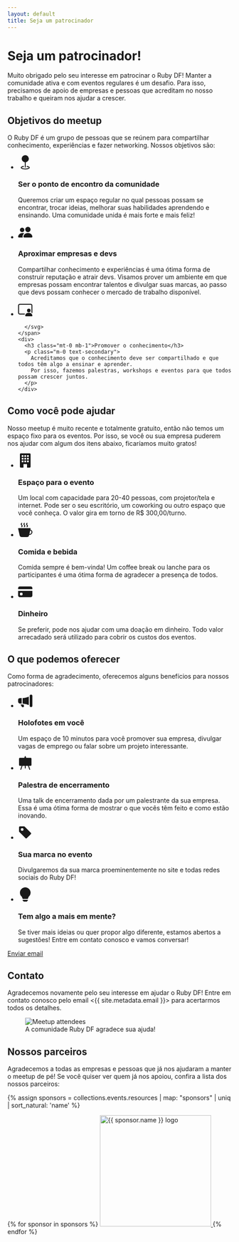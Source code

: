 ```yaml
---
layout: default
title: Seja um patrocinador
---
```


# Seja um patrocinador!

Muito obrigado pelo seu interesse em patrocinar o Ruby DF! Manter a comunidade
ativa e com eventos regulares é um desafio. Para isso, precisamos de apoio de
empresas e pessoas que acreditam no nosso trabalho e queiram nos ajudar a
crescer.

## Objetivos do meetup

O Ruby DF é um grupo de pessoas que se reúnem para compartilhar conhecimento,
experiências e fazer networking. Nossos objetivos são:

<ul class="p-0 list-none my-8 flex flex-wrap gap-8">
  <li class="stack flex-row mx-auto max-w-2xl gap-4">
    <span class="circle circle-large">
      <svg xmlns="http://www.w3.org/2000/svg" width="32" height="32" fill="currentColor" viewBox="0 0 16 16">
        <path fill-rule="evenodd" d="M4 4a4 4 0 1 1 4.5 3.969V13.5a.5.5 0 0 1-1 0V7.97A4 4 0 0 1 4 3.999zm2.493 8.574a.5.5 0 0 1-.411.575c-.712.118-1.28.295-1.655.493a1.3 1.3 0 0 0-.37.265.3.3 0 0 0-.057.09V14l.002.008.016.033a.6.6 0 0 0 .145.15c.165.13.435.27.813.395.751.25 1.82.414 3.024.414s2.273-.163 3.024-.414c.378-.126.648-.265.813-.395a.6.6 0 0 0 .146-.15l.015-.033L12 14v-.004a.3.3 0 0 0-.057-.09 1.3 1.3 0 0 0-.37-.264c-.376-.198-.943-.375-1.655-.493a.5.5 0 1 1 .164-.986c.77.127 1.452.328 1.957.594C12.5 13 13 13.4 13 14c0 .426-.26.752-.544.977-.29.228-.68.413-1.116.558-.878.293-2.059.465-3.34.465s-2.462-.172-3.34-.465c-.436-.145-.826-.33-1.116-.558C3.26 14.752 3 14.426 3 14c0-.599.5-1 .961-1.243.505-.266 1.187-.467 1.957-.594a.5.5 0 0 1 .575.411"/>
      </svg>
    </span>
    <div>
      <h3 class="mt-0 mb-1">Ser o ponto de encontro da comunidade</h3>
      <p class="m-0 text-secondary">
        Queremos criar um espaço regular no qual pessoas possam se encontrar, trocar ideias, melhorar
        suas habilidades aprendendo e ensinando. Uma comunidade unida é mais forte e mais feliz!
      </p>
    </div>
  </li>
  <li class="stack flex-row mx-auto max-w-2xl gap-4">
    <span class="circle circle-large">
      <svg xmlns="http://www.w3.org/2000/svg" width="32" height="32" fill="currentColor" viewBox="0 0 16 16">
        <path d="M7 14s-1 0-1-1 1-4 5-4 5 3 5 4-1 1-1 1zm4-6a3 3 0 1 0 0-6 3 3 0 0 0 0 6m-5.784 6A2.24 2.24 0 0 1 5 13c0-1.355.68-2.75 1.936-3.72A6.3 6.3 0 0 0 5 9c-4 0-5 3-5 4s1 1 1 1zM4.5 8a2.5 2.5 0 1 0 0-5 2.5 2.5 0 0 0 0 5"/>
      </svg>
    </span>
    <div>
      <h3 class="mt-0 mb-1">Aproximar empresas e devs</h3>
      <p class="m-0 text-secondary">
        Compartilhar conhecimento e experiências é uma ótima forma de construir
        reputação e atrair devs. Visamos prover um ambiente em que empresas possam
        encontrar talentos e divulgar suas marcas, ao passo que devs possam conhecer
        o mercado de trabalho disponível.
      </p>
    </div>
  </li>
  <li class="stack flex-row mx-auto max-w-2xl gap-4">
    <span class="circle circle-large">
      <svg xmlns="http://www.w3.org/2000/svg" width="32" height="32" fill="currentColor" viewBox="0 0 16 16">
          <path d="M14 9.5a2 2 0 1 1-4 0 2 2 0 0 1 4 0m-6 5.7c0 .8.8.8.8.8h6.4s.8 0 .8-.8-.8-3.2-4-3.2-4 2.4-4 3.2"/>
  <path d="M2 2a2 2 0 0 0-2 2v8a2 2 0 0 0 2 2h5.243c.122-.326.295-.668.526-1H2a1 1 0 0 1-1-1V4a1 1 0 0 1 1-1h12a1 1 0 0 1 1 1v7.81c.353.23.656.496.91.783Q16 12.312 16 12V4a2 2 0 0 0-2-2z"/>

      </svg>
    </span>
    <div>
      <h3 class="mt-0 mb-1">Promover o conhecimento</h3>
      <p class="m-0 text-secondary">
        Acreditamos que o conhecimento deve ser compartilhado e que todos têm algo a ensinar e aprender.
        Por isso, fazemos palestras, workshops e eventos para que todos possam crescer juntos.
      </p>
    </div>
  </li>
</ul>

## Como você pode ajudar

Nosso meetup é muito recente e totalmente gratuito, então não temos um espaço
fixo para os eventos. Por isso, se você ou sua empresa puderem nos ajudar com
algum dos itens abaixo, ficaríamos muito gratos!

<ul class="p-0 list-none my-8 flex flex-wrap gap-8">
  <li class="stack flex-row mx-auto max-w-2xl gap-4">
    <span class="circle circle-large">
      <svg xmlns="http://www.w3.org/2000/svg" width="32" height="32" fill="currentColor" viewBox="0 0 16 16">
        <path d="M3 0a1 1 0 0 0-1 1v14a1 1 0 0 0 1 1h3v-3.5a.5.5 0 0 1 .5-.5h3a.5.5 0 0 1 .5.5V16h3a1 1 0 0 0 1-1V1a1 1 0 0 0-1-1zm1 2.5a.5.5 0 0 1 .5-.5h1a.5.5 0 0 1 .5.5v1a.5.5 0 0 1-.5.5h-1a.5.5 0 0 1-.5-.5zm3 0a.5.5 0 0 1 .5-.5h1a.5.5 0 0 1 .5.5v1a.5.5 0 0 1-.5.5h-1a.5.5 0 0 1-.5-.5zm3.5-.5h1a.5.5 0 0 1 .5.5v1a.5.5 0 0 1-.5.5h-1a.5.5 0 0 1-.5-.5v-1a.5.5 0 0 1 .5-.5M4 5.5a.5.5 0 0 1 .5-.5h1a.5.5 0 0 1 .5.5v1a.5.5 0 0 1-.5.5h-1a.5.5 0 0 1-.5-.5zM7.5 5h1a.5.5 0 0 1 .5.5v1a.5.5 0 0 1-.5.5h-1a.5.5 0 0 1-.5-.5v-1a.5.5 0 0 1 .5-.5m2.5.5a.5.5 0 0 1 .5-.5h1a.5.5 0 0 1 .5.5v1a.5.5 0 0 1-.5.5h-1a.5.5 0 0 1-.5-.5zM4.5 8h1a.5.5 0 0 1 .5.5v1a.5.5 0 0 1-.5.5h-1a.5.5 0 0 1-.5-.5v-1a.5.5 0 0 1 .5-.5m2.5.5a.5.5 0 0 1 .5-.5h1a.5.5 0 0 1 .5.5v1a.5.5 0 0 1-.5.5h-1a.5.5 0 0 1-.5-.5zm3.5-.5h1a.5.5 0 0 1 .5.5v1a.5.5 0 0 1-.5.5h-1a.5.5 0 0 1-.5-.5v-1a.5.5 0 0 1 .5-.5"/>
      </svg>
    </span>
    <div>
      <h3 class="mt-0 mb-1">Espaço para o evento</h3>
      <p class="m-0 text-secondary">
        Um local com capacidade para 20-40 pessoas, com projetor/tela e internet.
        Pode ser o seu escritório, um coworking ou outro espaço que você conheça.
        O valor gira em torno de R$ 300,00/turno.
      </p>
    </div>
  </li>

  <li class="stack flex-row mx-auto max-w-2xl gap-4">
    <span class="circle circle-large">
      <svg xmlns="http://www.w3.org/2000/svg" width="32" height="32" fill="currentColor" class="bi bi-credit-card-fill" viewBox="0 0 16 16">
        <path fill-rule="evenodd" d="M.5 6a.5.5 0 0 0-.488.608l1.652 7.434A2.5 2.5 0 0 0 4.104 16h5.792a2.5 2.5 0 0 0 2.44-1.958l.131-.59a3 3 0 0 0 1.3-5.854l.221-.99A.5.5 0 0 0 13.5 6zM13 12.5a2 2 0 0 1-.316-.025l.867-3.898A2.001 2.001 0 0 1 13 12.5"/>
        <path d="m4.4.8-.003.004-.014.019a4 4 0 0 0-.204.31 2 2 0 0 0-.141.267c-.026.06-.034.092-.037.103v.004a.6.6 0 0 0 .091.248c.075.133.178.272.308.445l.01.012c.118.158.26.347.37.543.112.2.22.455.22.745 0 .188-.065.368-.119.494a3 3 0 0 1-.202.388 5 5 0 0 1-.253.382l-.018.025-.005.008-.002.002A.5.5 0 0 1 3.6 4.2l.003-.004.014-.019a4 4 0 0 0 .204-.31 2 2 0 0 0 .141-.267c.026-.06.034-.092.037-.103a.6.6 0 0 0-.09-.252A4 4 0 0 0 3.6 2.8l-.01-.012a5 5 0 0 1-.37-.543A1.53 1.53 0 0 1 3 1.5c0-.188.065-.368.119-.494.059-.138.134-.274.202-.388a6 6 0 0 1 .253-.382l.025-.035A.5.5 0 0 1 4.4.8m3 0-.003.004-.014.019a4 4 0 0 0-.204.31 2 2 0 0 0-.141.267c-.026.06-.034.092-.037.103v.004a.6.6 0 0 0 .091.248c.075.133.178.272.308.445l.01.012c.118.158.26.347.37.543.112.2.22.455.22.745 0 .188-.065.368-.119.494a3 3 0 0 1-.202.388 5 5 0 0 1-.253.382l-.018.025-.005.008-.002.002A.5.5 0 0 1 6.6 4.2l.003-.004.014-.019a4 4 0 0 0 .204-.31 2 2 0 0 0 .141-.267c.026-.06.034-.092.037-.103a.6.6 0 0 0-.09-.252A4 4 0 0 0 6.6 2.8l-.01-.012a5 5 0 0 1-.37-.543A1.53 1.53 0 0 1 6 1.5c0-.188.065-.368.119-.494.059-.138.134-.274.202-.388a6 6 0 0 1 .253-.382l.025-.035A.5.5 0 0 1 7.4.8m3 0-.003.004-.014.019a4 4 0 0 0-.204.31 2 2 0 0 0-.141.267c-.026.06-.034.092-.037.103v.004a.6.6 0 0 0 .091.248c.075.133.178.272.308.445l.01.012c.118.158.26.347.37.543.112.2.22.455.22.745 0 .188-.065.368-.119.494a3 3 0 0 1-.202.388 5 5 0 0 1-.252.382l-.019.025-.005.008-.002.002A.5.5 0 0 1 9.6 4.2l.003-.004.014-.019a4 4 0 0 0 .204-.31 2 2 0 0 0 .141-.267c.026-.06.034-.092.037-.103a.6.6 0 0 0-.09-.252A4 4 0 0 0 9.6 2.8l-.01-.012a5 5 0 0 1-.37-.543A1.53 1.53 0 0 1 9 1.5c0-.188.065-.368.119-.494.059-.138.134-.274.202-.388a6 6 0 0 1 .253-.382l.025-.035A.5.5 0 0 1 10.4.8"/>
      </svg>
    </span>
    <div>
      <h3 class="mt-0 mb-1">Comida e bebida</h3>
      <p class="m-0 text-secondary">
        Comida sempre é bem-vinda! Um coffee break ou lanche para os participantes é uma ótima forma de agradecer a presença de todos.
      </p>
    </div>
  </li>

  <li class="stack flex-row mx-auto max-w-2xl gap-4">
    <span class="circle circle-large">
      <svg xmlns="http://www.w3.org/2000/svg" width="32" height="32" fill="currentColor" class="bi bi-credit-card-fill" viewBox="0 0 16 16">
        <path d="M0 4a2 2 0 0 1 2-2h12a2 2 0 0 1 2 2v1H0zm0 3v5a2 2 0 0 0 2 2h12a2 2 0 0 0 2-2V7zm3 2h1a1 1 0 0 1 1 1v1a1 1 0 0 1-1 1H3a1 1 0 0 1-1-1v-1a1 1 0 0 1 1-1"/>
      </svg>
    </span>
    <div>
      <h3 class="mt-0 mb-1">Dinheiro</h3>
      <p class="m-0 text-secondary">
        Se preferir, pode nos ajudar com uma doação em dinheiro. Todo valor arrecadado será utilizado para cobrir os custos dos eventos.
      </p>
    </div>
  </li>
</ul>

## O que podemos oferecer

Como forma de agradecimento, oferecemos alguns benefícios para nossos patrocinadores:

<ul class="p-0 list-none my-8 flex flex-wrap gap-8">
  <li class="stack flex-row mx-auto max-w-2xl gap-4">
    <span class="circle circle-large">
      <svg xmlns="http://www.w3.org/2000/svg" width="32" height="32" fill="currentColor" viewBox="0 0 16 16">
          <path d="M13 2.5a1.5 1.5 0 0 1 3 0v11a1.5 1.5 0 0 1-3 0zm-1 .724c-2.067.95-4.539 1.481-7 1.656v6.237a25 25 0 0 1 1.088.085c2.053.204 4.038.668 5.912 1.56zm-8 7.841V4.934c-.68.027-1.399.043-2.008.053A2.02 2.02 0 0 0 0 7v2c0 1.106.896 1.996 1.994 2.009l.496.008a64 64 0 0 1 1.51.048m1.39 1.081q.428.032.85.078l.253 1.69a1 1 0 0 1-.983 1.187h-.548a1 1 0 0 1-.916-.599l-1.314-2.48a66 66 0 0 1 1.692.064q.491.026.966.06"/>
      </svg>
    </span>
    <div>
      <h3 class="mt-0 mb-1">Holofotes em você</h3>
      <p class="m-0 text-secondary">Um espaço de 10 minutos para você promover sua empresa, divulgar vagas de emprego ou falar sobre um projeto interessante.</p>
    </div>
  </li>
  <li class="stack flex-row mx-auto max-w-2xl gap-4">
    <span class="circle circle-large">
      <svg xmlns="http://www.w3.org/2000/svg" width="32" height="32" fill="currentColor" viewBox="0 0 16 16">
          <path d="M8.473.337a.5.5 0 0 0-.946 0L6.954 2H2a1 1 0 0 0-1 1v7a1 1 0 0 0 1 1h1.85l-1.323 3.837a.5.5 0 1 0 .946.326L4.908 11H7.5v2.5a.5.5 0 0 0 1 0V11h2.592l1.435 4.163a.5.5 0 0 0 .946-.326L12.15 11H14a1 1 0 0 0 1-1V3a1 1 0 0 0-1-1H9.046z"/>
      </svg>
    </span>
    <div>
      <h3 class="mt-0 mb-1">Palestra de encerramento</h3>
      <p class="m-0 text-secondary">Uma talk de encerramento dada por um palestrante da sua empresa. Essa é uma ótima forma de mostrar o que vocês têm feito e como estão inovando.</p>
    </div>
  </li>
  <li class="stack flex-row mx-auto max-w-2xl gap-4">
    <span class="circle circle-large">
      <svg xmlns="http://www.w3.org/2000/svg" width="32" height="32" fill="currentColor" viewBox="0 0 16 16">
        <path d="M2 1a1 1 0 0 0-1 1v4.586a1 1 0 0 0 .293.707l7 7a1 1 0 0 0 1.414 0l4.586-4.586a1 1 0 0 0 0-1.414l-7-7A1 1 0 0 0 6.586 1zm4 3.5a1.5 1.5 0 1 1-3 0 1.5 1.5 0 0 1 3 0"/>
      </svg>
    </span>
    <div>
      <h3 class="mt-0 mb-1">Sua marca no evento</h3>
      <p class="m-0 text-secondary">Divulgaremos da sua marca proeminentemente no site e todas redes sociais do Ruby DF!</p>
    </div>
  </li>
  <li class="stack flex-row mx-auto max-w-2xl gap-4">
    <span class="circle circle-large">
      <svg xmlns="http://www.w3.org/2000/svg" width="32" height="32" fill="currentColor" viewBox="0 0 16 16">
          <path d="M2 6a6 6 0 1 1 10.174 4.31c-.203.196-.359.4-.453.619l-.762 1.769A.5.5 0 0 1 10.5 13h-5a.5.5 0 0 1-.46-.302l-.761-1.77a2 2 0 0 0-.453-.618A5.98 5.98 0 0 1 2 6m3 8.5a.5.5 0 0 1 .5-.5h5a.5.5 0 0 1 0 1l-.224.447a1 1 0 0 1-.894.553H6.618a1 1 0 0 1-.894-.553L5.5 15a.5.5 0 0 1-.5-.5"/>
      </svg>
    </span>
    <div>
      <h3 class="mt-0 mb-1">Tem algo a mais em mente?</h3>
      <p class="m-0 text-secondary">Se tiver mais ideias ou quer propor algo diferente, estamos abertos a sugestões!
      Entre em contato conosco e vamos conversar!</p>
    </div>
  </li>
</ul>

<a class="button block w-fit mx-auto mb-8" href="mailto:{{ site.metadata.email }}" target="_blank" rel="noopener noreferrer">Enviar email</a>

## Contato

Agradecemos novamente pelo seu interesse em ajudar o Ruby DF! Entre em contato
conosco pelo email <{{ site.metadata.email }}> para acertarmos todos os
detalhes.

<figure>
  <img class="block rounded-xl max-h-80 mx-auto event-picture" src="{{ '/images/events/2023-10.jpg' | relative_url }}" alt="Meetup attendees" alt="The Ruby DF community at a meetup">
  <figcaption class="text-center text-sm text-gray-600">A comunidade Ruby DF agradece sua ajuda!</figcaption>
</figure>

## Nossos parceiros

Agradecemos a todas as empresas e pessoas que já nos ajudaram a manter o meetup
de pé! Se você quiser ver quem já nos apoiou, confira a lista dos nossos
parceiros:

{% assign sponsors = collections.events.resources | map: "sponsors" | uniq | sort_natural: 'name' %}

<div class="flex flex-wrap items-center justify-evenly gap-8 mt-8">
{% for sponsor in sponsors %}
  <a href="{{ sponsor.link }}" target="_blank">
    <img width=250 src="{{ sponsor.logo | relative_url }}" alt="{{ sponsor.name }} logo" />
  </a>
{% endfor %}
</div>
